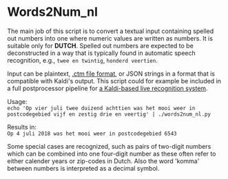 # Words2Num_nl

The main job of this script is to convert a textual input containing spelled out numbers into one where numeric values are written as numbers. It is suitable only for **DUTCH**. Spelled out numbers are expected to be deconstructed in a way that is typically found in automatic speech recognition, e.g., `twee en twintig`, `honderd veertien`.

Input can be plaintext, [.ctm file format](http://www1.icsi.berkeley.edu/Speech/docs/sctk-1.2/infmts.htm), or JSON strings in a format that is compatible with Kaldi's output. This script could for example be included in a full postprocessor pipeline for [a Kaldi-based live recognition system](https://github.com/alumae/kaldi-gstreamer-server).

Usage:\
`echo 'Op vier juli twee duizend achttien was het mooi weer in postcodegebied vijf en zestig drie en veertig' | ./words2num_nl.py`

Results in:\
`Op 4 juli 2018 was het mooi weer in postcodegebied 6543`

Some special cases are recognized, such as pairs of two-digit numbers which can be combined into one four-digit number as these often refer to either calender years or zip-codes in Dutch. Also the word 'komma' between numbers is interpreted as a decimal symbol.
